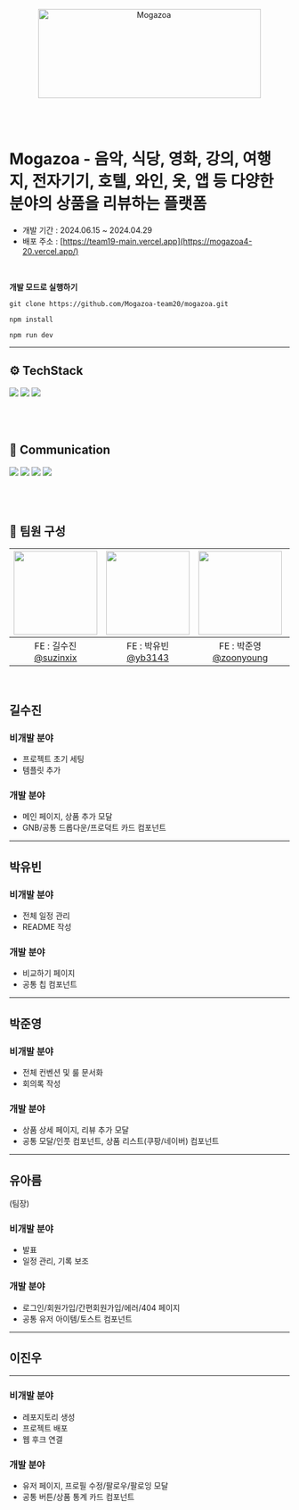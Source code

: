 <p align="center"><img src="https://github.com/Mogazoa-team20/mogazoa/assets/96522163/df3191d3-f245-4e4b-8eee-bf2e2562fd76" alt="Mogazoa" width="400" height="160"></p><br>
<br>

# Mogazoa - 음악, 식당, 영화, 강의, 여행지, 전자기기, 호텔, 와인, 옷, 앱 등 다양한 분야의 상품을 리뷰하는 플랫폼

- 개발 기간 : 2024.06.15 ~ 2024.04.29
- 배포 주소 : [https://team19-main.vercel.app](https://mogazoa4-20.vercel.app/)


<br/>


**개발 모드로 실행하기**

```
git clone https://github.com/Mogazoa-team20/mogazoa.git

npm install

npm run dev
```

---


## ⚙️ TechStack

<div align="left">

<img src="https://img.shields.io/badge/Next.js-000000?style=for-the-badge&logo=next.js&logoColor=white">
<img src="https://img.shields.io/badge/TypeScript-3178c6?style=for-the-badge&logo=typescript&logoColor=white">
<img src="https://img.shields.io/badge/Sass-CC6699?style=for-the-badge&logo=sass&logoColor=white">

<br/>
<br/>
<br/>
<br/>

## 🍃 Communication

<img src="https://img.shields.io/badge/visualstudiocode-007ACC?style=for-the-badge&logo=visualstudiocode&logoColor=white">
<img src="https://img.shields.io/badge/Discord-5865f2?style=for-the-badge&logo=discord&logoColor=black">
<img src="https://img.shields.io/badge/Figma-f24e1e?style=for-the-badge&logo=figma&logoColor=black">
<img src="https://img.shields.io/badge/github-181717?style=for-the-badge&logo=github&logoColor=white">

</div>
<br>
<br/>
<br/>

## 👏 팀원 구성

| <img src="https://github.com/Mogazoa-team20/mogazoa/assets/96522163/7afc9ffd-05e9-4f75-a5c7-ca806268a876" width="150" height="150"/> | <img src="https://github.com/Mogazoa-team20/mogazoa/assets/96522163/6555fe97-b8b0-46d5-a412-5eeb37af0990" width="150" height="150"/> | <img src="https://github.com/Mogazoa-team20/mogazoa/assets/96522163/f9ccc488-4301-46b7-81b8-4ffb667e9a39" width="150" height="150"/> | <img src="https://github.com/Mogazoa-team20/mogazoa/assets/96522163/fa25bf75-d4bd-43e8-8b58-9f19249462af" width="150" height="150"/> | <img src="https://github.com/Mogazoa-team20/mogazoa/assets/96522163/47a3385d-fb21-4115-9893-36f066ffaa38" width="150" height="150"/> |
| :-----------------------------------------------------------------------------------------------------------------------------------------: | :--------------------------------------------------------------------------------------------------------------------------------: | :--------------------------------------------------------------------------------------------------------------------------------------: | :-----------------------------------------------------------------------------------------------------------------------------: | :--------------------------------------------------------------------------------------------------------------------------------: |
|                                         FE : 길수진 <br/> [@suzinxix](https://github.com/suzinxix)                                          |                                       FE : 박유빈 <br/> [@yb3143](https://github.com/yb3143)                                       |                                        FE : 박준영 <br/> [@zoonyoung](https://github.com/zoonyoung)                                        |                                      FE : 유아름 <br/> [@aoooec](https://github.com/aoooec)                                       |                                       FE : 이진우 <br/> [@yeeZinu](https://github.com/yeeZinu)                                       |

<br>


## 길수진
### 비개발 분야

- 프로젝트 초기 세팅
- 템플릿 추가

### 개발 분야

- 메인 페이지, 상품 추가 모달
- GNB/공통 드롭다운/프로덕트 카드 컴포넌트

---

## 박유빈
### 비개발 분야

- 전체 일정 관리
- README 작성

### 개발 분야

- 비교하기 페이지
- 공통 칩 컴포넌트

---

## 박준영
### 비개발 분야

- 전체 컨벤션 및 룰 문서화
- 회의록 작성

### 개발 분야

- 상품 상세 페이지, 리뷰 추가 모달
- 공통 모달/인풋 컴포넌트, 상품 리스트(쿠팡/네이버) 컴포넌트

---

## 유아름

(팀장)
### 비개발 분야

- 발표
- 일정 관리, 기록 보조

### 개발 분야

- 로그인/회원가입/간편회원가입/에러/404 페이지
- 공통 유저 아이템/토스트 컴포넌트

---

## 이진우

---

### 비개발 분야

- 레포지토리 생성
- 프로젝트 배포
- 웹 후크 연결

### 개발 분야

- 유저 페이지, 프로필 수정/팔로우/팔로잉 모달
- 공통 버튼/상품 통계 카드 컴포넌트
